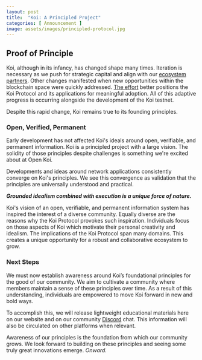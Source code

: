 ```yaml
---
layout: post
title:  "Koi: A Principled Project"
categories: [ Announcement ]
image: assets/images/principled-protocol.jpg
---
```


## Proof of Principle
Koi, although in its infancy, has changed shape many times. Iteration is necessary as we push for strategic capital and align with our [ecosystem partners](https://www.arweave.org/). Other changes manifested when new opportunities within the blockchain space were quickly addressed. [The effort](https://blog.openkoi.com/Yield-Farming-for-NFTs/) better positions the Koi Protocol and its applications for meaningful adoption. All of this adaptive progress is occurring alongside the development of the Koi testnet.

Despite this rapid change, Koi remains true to its founding principles. 

### Open, Verified, Permanent
Early development has not affected Koi's ideals around open, verifiable, and permanent information. Koi is a principled project with a large vision. The solidity of those principles despite challenges is something we're excited about at Open Koi.

Developments and ideas around network applications consistently converge on Koi's principles. We see this convergence as validation that the principles are universally understood and practical. 

__*Grounded idealism combined with execution is a unique force of nature.*__

Koi's vision of an open, verifiable, and permanent information system has inspired the interest of a diverse community. Equally diverse are the reasons why the Koi Protocol provokes such inspiration. Individuals focus on those aspects of Koi which motivate their personal creativity and idealism. The implications of the Koi Protocol span many domains. This creates a unique opportunity for a robust and collaborative ecosystem to grow.

### Next Steps
We must now establish awareness around Koi’s foundational principles for the good of our community. We aim to cultivate a community where members maintain a sense of these principles over time. As a result of this understanding, individuals are empowered to move Koi forward in new and bold ways.

To accomplish this, we will release lightweight educational materials here on our website and on our community [Discord](https://discord.gg/8Vmhj6VHsm) chat. This information will also be circulated on other platforms when relevant. 

Awareness of our principles is the foundation from which our community grows. We look forward to building on these principles and seeing some truly great innovations emerge. *Onward.*

